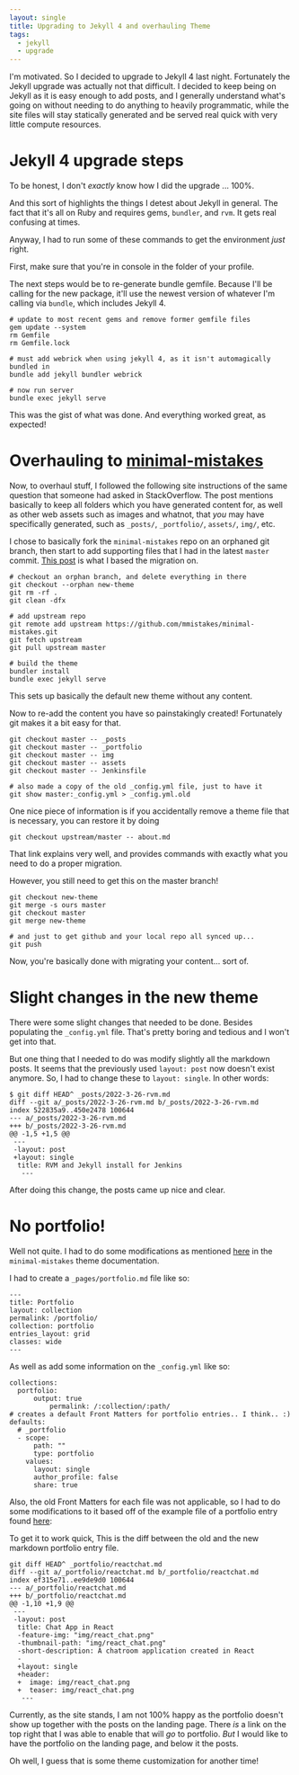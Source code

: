 ```yaml
---
layout: single
title: Upgrading to Jekyll 4 and overhauling Theme
tags:
  - jekyll
  - upgrade
---
```


I'm motivated. So I decided to upgrade to Jekyll 4 last night. Fortunately the Jekyll upgrade was actually not that difficult. I decided to keep being on Jekyll as it is easy enough to add posts, and I generally understand what's going on without needing to do anything to heavily programmatic, while the site files will stay statically generated and be served real quick with very little compute resources.

# Jekyll 4 upgrade steps

To be honest, I don't _exactly_ know how I did the upgrade ... 100%.

And this sort of highlights the things I detest about Jekyll in general. The fact that it's all on Ruby and requires gems, `bundler`, and `rvm`. It gets real confusing at times.

Anyway, I had to run some of these commands to get the environment _just_ right.

First, make sure that you're in console in the folder of your profile.

The next steps would be to re-generate bundle gemfile. Because I'll be calling for the new package, it'll use the newest version of whatever I'm calling via `bundle`, which includes Jekyll 4.

```
# update to most recent gems and remove former gemfile files
gem update --system
rm Gemfile
rm Gemfile.lock

# must add webrick when using jekyll 4, as it isn't automagically bundled in
bundle add jekyll bundler webrick

# now run server
bundle exec jekyll serve
```

This was the gist of what was done. And everything worked great, as expected!

# Overhauling to [minimal-mistakes](https://github.com/mmistakes/minimal-mistakes)

Now, to overhaul stuff, I followed the following site instructions of the same question that someone had asked in StackOverflow. The post mentions basically to keep all folders which you have generated content for, as well as other web assets such as images and whatnot, that _you_ may have specifically generated, such as `_posts/`, `_portfolio/`, `assets/`, `img/`, etc.

I chose to basically fork the `minimal-mistakes` repo on an orphaned git branch, then start to add supporting files that I had in the latest `master` commit. [This post](https://stackoverflow.com/questions/31327045/switch-theme-in-an-existing-jekyll-installation) is what I based the migration on.

```
# checkout an orphan branch, and delete everything in there
git checkout --orphan new-theme
git rm -rf .
git clean -dfx

# add upstream repo
git remote add upstream https://github.com/mmistakes/minimal-mistakes.git
git fetch upstream
git pull upstream master

# build the theme
bundler install
bundle exec jekyll serve
```

This sets up basically the default new theme without any content.

Now to re-add the content you have so painstakingly created! Fortunately git makes it a bit easy for that.

```
git checkout master -- _posts
git checkout master -- _portfolio
git checkout master -- img
git checkout master -- assets
git checkout master -- Jenkinsfile

# also made a copy of the old _config.yml file, just to have it
git show master:_config.yml > _config.yml.old
```

One nice piece of information is if you accidentally remove a theme file that is necessary, you can restore it by doing

```
git checkout upstream/master -- about.md
```

That link explains very well, and provides commands with exactly what you need to do a proper migration.

However, you still need to get this on the master branch!

```
git checkout new-theme
git merge -s ours master
git checkout master
git merge new-theme

# and just to get github and your local repo all synced up...
git push
```

Now, you're basically done with migrating your content... sort of.

# Slight changes in the new theme
There were some slight changes that needed to be done. Besides populating the `_config.yml` file. That's pretty boring and tedious and I won't get into that.

But one thing that I needed to do was modify slightly all the markdown posts. It seems that the previously used `layout: post` now doesn't exist anymore. So, I had to change these to `layout: single`. In other words:

```
$ git diff HEAD^ _posts/2022-3-26-rvm.md
diff --git a/_posts/2022-3-26-rvm.md b/_posts/2022-3-26-rvm.md
index 522835a9..450e2478 100644
--- a/_posts/2022-3-26-rvm.md
+++ b/_posts/2022-3-26-rvm.md
@@ -1,5 +1,5 @@
 ---
 -layout: post
 +layout: single
  title: RVM and Jekyll install for Jenkins
   ---

```

After doing this change, the posts came up nice and clear.

# No portfolio!
Well not quite. I had to do some modifications as mentioned [here](https://mmistakes.github.io/minimal-mistakes/docs/collections/) in the `minimal-mistakes` theme documentation.

I had to create a `_pages/portfolio.md` file like so:
```
---
title: Portfolio
layout: collection
permalink: /portfolio/
collection: portfolio
entries_layout: grid
classes: wide
---
```
As well as add some information on the `_config.yml` like so:

```
collections:
  portfolio:
      output: true
          permalink: /:collection/:path/
# creates a default Front Matters for portfolio entries.. I think.. :)
defaults:
  # _portfolio
  - scope:
      path: ""
      type: portfolio
    values:
      layout: single
      author_profile: false
      share: true
```

Also, the old Front Matters for each file was not applicable, so I had to do some modifications to it based off of the example file of a portfolio entry found [here](https://github.com/mmistakes/minimal-mistakes/blob/master/docs/_portfolio/foo-bar-website.md):

To get it to work quick, This is the diff between the old and the new markdown portfolio entry file.

```
git diff HEAD^ _portfolio/reactchat.md
diff --git a/_portfolio/reactchat.md b/_portfolio/reactchat.md
index ef315e71..ee9de9d0 100644
--- a/_portfolio/reactchat.md
+++ b/_portfolio/reactchat.md
@@ -1,10 +1,9 @@
 ---
 -layout: post
  title: Chat App in React
  -feature-img: "img/react_chat.png"
  -thumbnail-path: "img/react_chat.png"
  -short-description: A chatroom application created in React
  -
  +layout: single
  +header:
  +  image: img/react_chat.png
  +  teaser: img/react_chat.png
   ---
```

Currently, as the site stands, I am not 100% happy as the portfolio doesn't show up together with the posts on the landing page. There _is_ a link on the top right that I was able to enable that will _go_ to portfolio. _But_ I would like to have the portfolio on the landing page, and below it the posts.

Oh well, I guess that is some theme customization for another time!
